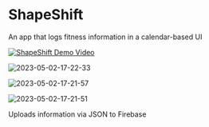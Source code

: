 # ShapeShift
An app that logs fitness information in a calendar-based UI

[![ShapeShift Demo Video](https://user-images.githubusercontent.com/66183008/235789253-69ecc477-1eab-45e0-90af-d66af402198a.png)](https://www.youtube.com/watch?v=jkLhq6_A8HM "ShapeShift")

![2023-05-02-17-22-33](https://user-images.githubusercontent.com/66183008/235789253-69ecc477-1eab-45e0-90af-d66af402198a.png)

![2023-05-02-17-21-57](https://user-images.githubusercontent.com/66183008/235789285-024e5d7a-f09f-40a0-b3c3-567b14b84466.png)

![2023-05-02-17-21-51](https://user-images.githubusercontent.com/66183008/235789311-8aeb0442-9883-4c74-a2df-dfb42e6d53a2.png)

Uploads information via JSON to Firebase
